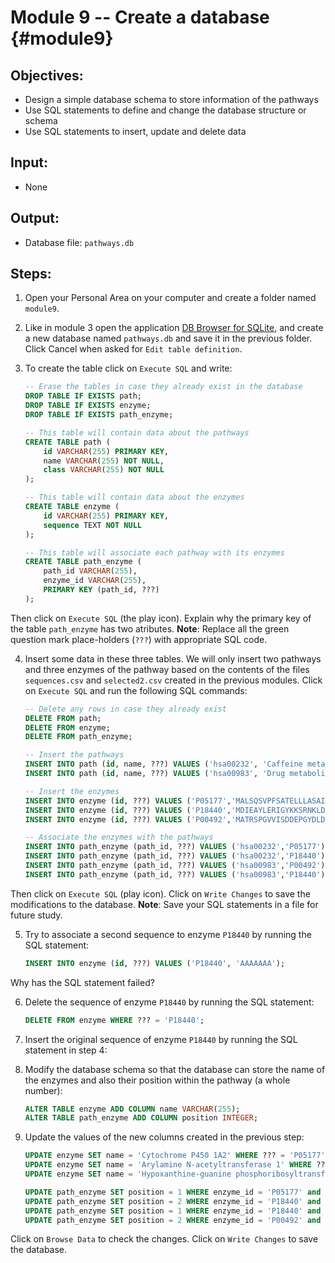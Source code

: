 # Module 9 -- Create a database {#module9}

## Objectives:

- Design a simple database schema to store information of the pathways
- Use SQL statements to define and change the database structure or schema
- Use SQL statements to insert, update and delete data

## Input:

- None

## Output:

- Database file: `pathways.db`

## Steps:

1. Open your Personal Area on your computer and create a folder named `module9`.

2. Like in module 3 open the application [DB Browser for SQLite](http://sqlitebrowser.org/), and create a new database named `pathways.db` and save it in the previous folder.
Click Cancel when asked for `Edit table definition`.

3. To create the table click on `Execute SQL` and write:
    ```sql
    -- Erase the tables in case they already exist in the database
    DROP TABLE IF EXISTS path;
    DROP TABLE IF EXISTS enzyme;
    DROP TABLE IF EXISTS path_enzyme;
    
    -- This table will contain data about the pathways
    CREATE TABLE path (
        id VARCHAR(255) PRIMARY KEY,
        name VARCHAR(255) NOT NULL,
        class VARCHAR(255) NOT NULL
    );
    
    -- This table will contain data about the enzymes
    CREATE TABLE enzyme (
        id VARCHAR(255) PRIMARY KEY,
        sequence TEXT NOT NULL
    );
    
    -- This table will associate each pathway with its enzymes
    CREATE TABLE path_enzyme (
        path_id VARCHAR(255),
        enzyme_id VARCHAR(255),
        PRIMARY KEY (path_id, ???)
    );
    ```
Then click on `Execute SQL` (the play icon).
Explain why the primary key of the table `path_enzyme` has two atributes.
**Note**: Replace all the green question mark place-holders <span class="nobr">(`???`)</span> with appropriate SQL code.

4. Insert some data in these three tables.
We will only insert two pathways and three enzymes of the pathway based on the contents of the files `sequences.csv` and `selected2.csv` created in the previous modules.
Click on `Execute SQL` and run the following SQL commands:
    ```sql
    -- Delete any rows in case they already exist
    DELETE FROM path;
    DELETE FROM enzyme;
    DELETE FROM path_enzyme;
    
    -- Insert the pathways
    INSERT INTO path (id, name, ???) VALUES ('hsa00232', 'Caffeine metabolism', 'Metabolism; Biosynthesis of other secondary metabolites');
    INSERT INTO path (id, name, ???) VALUES ('hsa00983', 'Drug metabolism - other enzymes', 'Metabolism; Xenobiotics biodegradation and metabolism');
    
    -- Insert the enzymes
    INSERT INTO enzyme (id, ???) VALUES ('P05177','MALSQSVPFSATELLLASAIFCLVFWVLKGLRPRVPKGLKSPPEPWGWPLLGHVLTLGKNPHLALSRMSQRYGDVLQIRIGSTPVLVLSRLDTIRQALVRQGDDFKGRPDLYTSTLITDGQSLTFSTDSGPVWAARRRLAQNALNTFSIASDPASSSSCYLEEHVSKEAKALISRLQELMAGPGHFDPYNQVVVSVANVIGAMCF');
    INSERT INTO enzyme (id, ???) VALUES ('P18440','MDIEAYLERIGYKKSRNKLDLETLTDILQHQIRAVPFENLNIHCGDAMDLGLEAIFDQVVRRNRGGWCLQVNHLLYWALTTIGFETTMLGGYVYSTPAKKYSTGMIHLLLQVTIDGRNYIVDAGFGRSYQMWQPLELISGKDQPQVPCVFRLTEENGFWYLDQIRREQYIPNEEFLHSDLLEDSKYRKIYSFTLKPRTIEDFESMNT');
    INSERT INTO enzyme (id, ???) VALUES ('P00492','MATRSPGVVISDDEPGYDLDLFCIPNHYAEDLERVFIPHGLIMDRTERLARDVMKEMGGHHIVALCVLKGGYKFFADLLDYIKALNRNSDRSIPMTVDFIRLKSYCNDQSTGDIKVIGGDDLSTLTGKNVLIVEDIIDTGKTMQTLLSLVRQYNPKMVKVASLLVKRTPRSVGYKPDFVGFEIPDKFVVGYALDYNEYFRDLNHVC');
    
    -- Associate the enzymes with the pathways
    INSERT INTO path_enzyme (path_id, ???) VALUES ('hsa00232','P05177');
    INSERT INTO path_enzyme (path_id, ???) VALUES ('hsa00232','P18440');
    INSERT INTO path_enzyme (path_id, ???) VALUES ('hsa00983','P00492');
    INSERT INTO path_enzyme (path_id, ???) VALUES ('hsa00983','P18440');
    ```
Then click on `Execute SQL` (play icon).
Click on `Write Changes` to save the modifications to the database.
**Note**: Save your SQL statements in a file for future study.

5. Try to associate a second sequence to enzyme `P18440` by running the SQL statement:
    ```sql
    INSERT INTO enzyme (id, ???) VALUES ('P18440', 'AAAAAAA');
    ```
Why has the SQL statement failed?

6. Delete the sequence of enzyme `P18440` by running the SQL statement:
    ```sql
    DELETE FROM enzyme WHERE ??? = 'P18440';
    ```

7. Insert the original sequence of enzyme `P18440` by running the SQL statement in step 4:

8. Modify the database schema so that the database can store the name of the enzymes and also their position within the pathway (a whole number):
    ```sql
    ALTER TABLE enzyme ADD COLUMN name VARCHAR(255);
    ALTER TABLE path_enzyme ADD COLUMN position INTEGER;
    ```

9. Update the values of the new columns created in the previous step:
    ```sql
    UPDATE enzyme SET name = 'Cytochrome P450 1A2' WHERE ??? = 'P05177';
    UPDATE enzyme SET name = 'Arylamine N-acetyltransferase 1' WHERE ??? = 'P18440';
    UPDATE enzyme SET name = 'Hypoxanthine-guanine phosphoribosyltransferase' WHERE ??? = 'P00492';
    
    UPDATE path_enzyme SET position = 1 WHERE enzyme_id = 'P05177' and ??? = 'hsa00232';
    UPDATE path_enzyme SET position = 2 WHERE enzyme_id = 'P18440' and ??? = 'hsa00232';
    UPDATE path_enzyme SET position = 1 WHERE enzyme_id = 'P18440' and ??? = 'hsa00983';
    UPDATE path_enzyme SET position = 2 WHERE enzyme_id = 'P00492' and ??? = 'hsa00983';
    ```
Click on `Browse Data` to check the changes.
Click on `Write Changes` to save the database.


